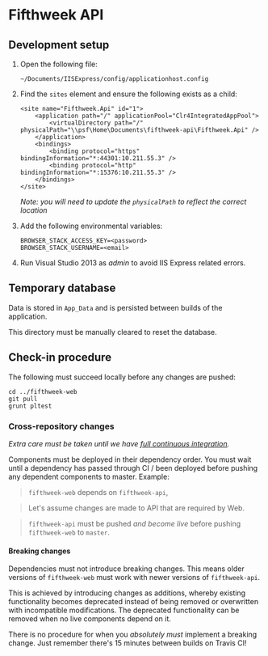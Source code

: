 # Fifthweek API

## Development setup

1.  Open the following file:

        ~/Documents/IISExpress/config/applicationhost.config

2.  Find the `sites` element and ensure the following exists as a child:

        <site name="Fifthweek.Api" id="1">
            <application path="/" applicationPool="Clr4IntegratedAppPool">
                <virtualDirectory path="/" physicalPath="\\psf\Home\Documents\fifthweek-api\Fifthweek.Api" />
            </application>
            <bindings>
                <binding protocol="https" bindingInformation="*:44301:10.211.55.3" />
                <binding protocol="http" bindingInformation="*:15376:10.211.55.3" />
            </bindings>
        </site>

    *Note: you will need to update the `physicalPath` to reflect the correct location*

3.  Add the following environmental variables:

        BROWSER_STACK_ACCESS_KEY=<password>
        BROWSER_STACK_USERNAME=<email>

4.  Run Visual Studio 2013 as *admin* to avoid IIS Express related errors.

## Temporary database

Data is stored in `App_Data` and is persisted between builds of the application.

This directory must be manually cleared to reset the database.

## Check-in procedure

The following must succeed locally before any changes are pushed:

    cd ../fifthweek-web
    git pull
    grunt pltest

### Cross-repository changes

*Extra care must be taken until we have [full continuous integration][full-ci-issue].*

Components must be deployed in their dependency order. You must wait until a dependency has passed through CI / been 
deployed before pushing any dependent components to master. Example:
 
> `fifthweek-web` depends on `fifthweek-api`, 

> Let's assume changes are made to API that are required by Web.

> `fifthweek-api` must be pushed *and become live* before pushing `fifthweek-web` to `master`.

#### Breaking changes

Dependencies must not introduce breaking changes. This means older versions of `fifthweek-web` must work with newer 
versions of `fifthweek-api`. 

This is achieved by introducing changes as additions, whereby existing functionality becomes deprecated instead of being 
removed or overwritten with incompatible modifications. The deprecated functionality can be removed when no live 
components depend on it.

There is no procedure for when you *absolutely must* implement a breaking change. Just remember there's 15 minutes 
between builds on Travis CI!

[full-ci-issue]: https://github.com/fifthweek/fifthweek-web/issues/40 "Issue #40: Full Continuous Integration"
